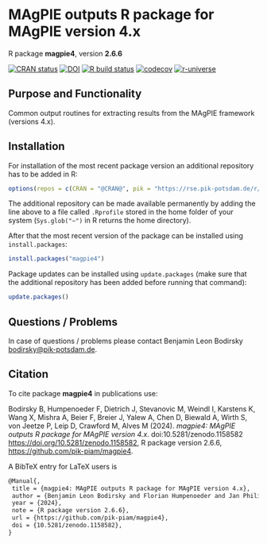 # MAgPIE outputs R package for MAgPIE version 4.x

R package **magpie4**, version **2.6.6**

[![CRAN status](https://www.r-pkg.org/badges/version/magpie4)](https://cran.r-project.org/package=magpie4) [![DOI](https://zenodo.org/badge/DOI/10.5281/zenodo.1158582.svg)](https://doi.org/10.5281/zenodo.1158582) [![R build status](https://github.com/pik-piam/magpie4/workflows/check/badge.svg)](https://github.com/pik-piam/magpie4/actions) [![codecov](https://codecov.io/gh/pik-piam/magpie4/branch/master/graph/badge.svg)](https://app.codecov.io/gh/pik-piam/magpie4) [![r-universe](https://pik-piam.r-universe.dev/badges/magpie4)](https://pik-piam.r-universe.dev/builds)

## Purpose and Functionality

Common output routines for extracting results from the MAgPIE
    framework (versions 4.x).


## Installation

For installation of the most recent package version an additional repository has to be added in R:

```r
options(repos = c(CRAN = "@CRAN@", pik = "https://rse.pik-potsdam.de/r/packages"))
```
The additional repository can be made available permanently by adding the line above to a file called `.Rprofile` stored in the home folder of your system (`Sys.glob("~")` in R returns the home directory).

After that the most recent version of the package can be installed using `install.packages`:

```r 
install.packages("magpie4")
```

Package updates can be installed using `update.packages` (make sure that the additional repository has been added before running that command):

```r 
update.packages()
```

## Questions / Problems

In case of questions / problems please contact Benjamin Leon Bodirsky <bodirsky@pik-potsdam.de>.

## Citation

To cite package **magpie4** in publications use:

Bodirsky B, Humpenoeder F, Dietrich J, Stevanovic M, Weindl I, Karstens K, Wang X, Mishra A, Beier F, Breier J, Yalew A, Chen D, Biewald A, Wirth S, von Jeetze P, Leip D, Crawford M, Alves M (2024). _magpie4: MAgPIE outputs R package for MAgPIE version 4.x_. doi:10.5281/zenodo.1158582 <https://doi.org/10.5281/zenodo.1158582>, R package version 2.6.6, <https://github.com/pik-piam/magpie4>.

A BibTeX entry for LaTeX users is

 ```latex
@Manual{,
  title = {magpie4: MAgPIE outputs R package for MAgPIE version 4.x},
  author = {Benjamin Leon Bodirsky and Florian Humpenoeder and Jan Philipp Dietrich and Miodrag Stevanovic and Isabelle Weindl and Kristine Karstens and Xiaoxi Wang and Abhijeet Mishra and Felicitas Beier and Jannes Breier and Amsalu Woldie Yalew and David Chen and Anne Biewald and Stephen Wirth and Patrick {von Jeetze} and Debbora Leip and Michael Crawford and Marcos Alves},
  year = {2024},
  note = {R package version 2.6.6},
  url = {https://github.com/pik-piam/magpie4},
  doi = {10.5281/zenodo.1158582},
}
```
